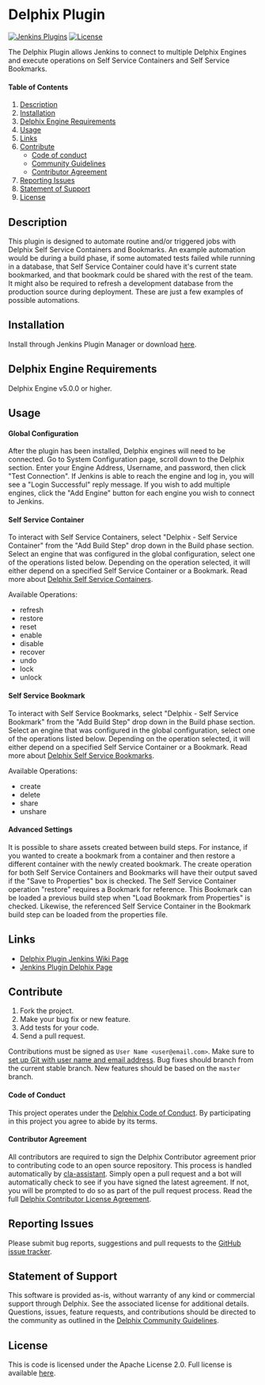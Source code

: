 # Delphix Plugin

[![Jenkins Plugins](https://img.shields.io/jenkins/plugin/v/delphix.svg)](https://plugins.jenkins.io/delphix)
[![License](https://img.shields.io/github/license/jenkinsci/delphix-plugin.svg)](LICENSE)

The Delphix Plugin allows Jenkins to connect to multiple Delphix Engines and execute operations on Self Service Containers and Self Service Bookmarks.

#### Table of Contents
1.  [Description](#description)
2.  [Installation](#installation)
3.  [Delphix Engine Requirements](#requirements)
4.  [Usage](#usage)
5.  [Links](#links)
6.  [Contribute](#contribute)
    *   [Code of conduct](#code-of-conduct)
    *   [Community Guidelines](#community-guidelines)
    *   [Contributor Agreement](#contributor-agreement)
7.  [Reporting Issues](#reporting-issues)
8.  [Statement of Support](#statement-of-support)
9.  [License](#license)

## <a id="description"></a>Description

This plugin is designed to automate routine and/or triggered jobs with Delphix Self Service Containers and Bookmarks. An example automation would be during a build phase, if some automated tests failed while running in a database, that Self Service Container could have it's current state bookmarked, and that bookmark could be shared with the rest of the team. It might also be required to refresh a development database from the production source during deployment. These are just a few examples of possible automations.

## <a id="installation"></a>Installation

Install through Jenkins Plugin Manager or download [here](https://plugins.jenkins.io/delphix).

## <a id="requirements"></a>Delphix Engine Requirements

Delphix Engine v5.0.0 or higher.

## <a id="usage"></a>Usage

#### Global Configuration

After the plugin has been installed, Delphix engines will need to be connected. Go to System Configuration page, scroll down to the Delphix section. Enter your Engine Address, Username, and password, then click "Test Connection". If Jenkins is able to reach the engine and log in, you will see a "Login Successful" reply message. If you wish to add multiple engines, click the "Add Engine" button for each engine you wish to connect to Jenkins.

#### Self Service Container

To interact with Self Service Containers, select "Delphix - Self Service Container" from the "Add Build Step" drop down in the Build phase section. Select an engine that was configured in the global configuration, select one of the operations listed below. Depending on the operation selected, it will either depend on a specified Self Service Container or a Bookmark. Read more about [Delphix Self Service Containers](https://docs.delphix.com/docs/delphix-self-service/delphix-self-service-admin-guide/understanding-data-containers).

Available Operations:

*   refresh
*   restore
*   reset
*   enable
*   disable
*   recover
*   undo
*   lock
*   unlock

#### Self Service Bookmark

To interact with Self Service Bookmarks, select "Delphix - Self Service Bookmark" from the "Add Build Step" drop down in the Build phase section. Select an engine that was configured in the global configuration, select one of the operations listed below. Depending on the operation selected, it will either depend on a specified Self Service Container or a Bookmark. Read more about [Delphix Self Service Bookmarks](https://docs.delphix.com/docs/delphix-self-service/delphix-self-service-admin-guide/understanding-bookmarks).

Available Operations:

*   create
*   delete
*   share
*   unshare

#### Advanced Settings

It is possible to share assets created between build steps. For instance, if you wanted to create a bookmark from a container and then restore a different container with the newly created bookmark. The create operation for both Self Service Containers and Bookmarks will have their output saved if the "Save to Properties" box is checked. The Self Service Container operation "restore" requires a Bookmark for reference. This Bookmark can be loaded a previous build step when "Load Bookmark from Properties" is checked. Likewise, the referenced Self Service Container in the Bookmark build step can be loaded from the properties file.

## <a id="links"></a>Links

*   [Delphix Plugin Jenkins Wiki Page](https://wiki.jenkins.io/display/JENKINS/Delphix+Plugin)
*   [Jenkins Plugin Delphix Page](https://plugins.jenkins.io/delphix)

## <a id="contribute"></a>Contribute

1.  Fork the project.
2.  Make your bug fix or new feature.
3.  Add tests for your code.
4.  Send a pull request.

Contributions must be signed as `User Name <user@email.com>`. Make sure to [set up Git with user name and email address](https://git-scm.com/book/en/v2/Getting-Started-First-Time-Git-Setup). Bug fixes should branch from the current stable branch. New features should be based on the `master` branch.

#### <a id="code-of-conduct"></a>Code of Conduct

This project operates under the [Delphix Code of Conduct](https://delphix.github.io/code-of-conduct.html). By participating in this project you agree to abide by its terms.

#### <a id="contributor-agreement"></a>Contributor Agreement

All contributors are required to sign the Delphix Contributor agreement prior to contributing code to an open source repository. This process is handled automatically by [cla-assistant](https://cla-assistant.io/). Simply open a pull request and a bot will automatically check to see if you have signed the latest agreement. If not, you will be prompted to do so as part of the pull request process. Read the full [Delphix Contributor License Agreement](https://delphix.github.io/contributor-agreement.html).

## <a id="reporting_issues"></a>Reporting Issues


Please submit bug reports, suggestions and pull requests to the [GitHub issue tracker](https://github.com/jenkinsci/delphix-plugin/issues).

## <a id="statement-of-support"></a>Statement of Support

This software is provided as-is, without warranty of any kind or commercial support through Delphix. See the associated license for additional details. Questions, issues, feature requests, and contributions should be directed to the community as outlined in the [Delphix Community Guidelines](https://delphix.github.io/community-guidelines.html).

## <a id="license"></a>License

This is code is licensed under the Apache License 2.0. Full license is available [here](./LICENSE).
